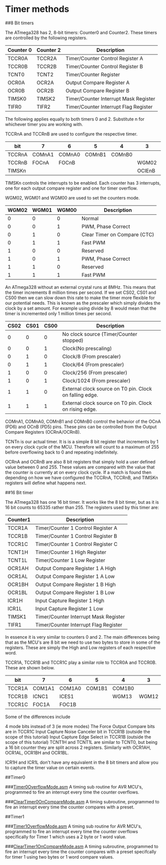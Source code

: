 # Timer methods

##8 Bit timers

The ATmega328 has 2, 8-bit timers: Counter0 and Counter2. These timers are controlled by the following registers.

|Counter 0|Counter 2|Description|
|---------|---------|-----------|
|TCCR0A|TCCR2A|Timer/Counter Control Register A|
|TCCR0B|TCCR2B|Timer/Counter Control Register B|
|TCNT0|TCNT2|Timer/Counter Register|
|OCR0A|OCR2A|Output Compare Register A|
|OCR0B|OCR2B|Output Compare Register B|
|TIMSK0|TIMSK2|Timer/Counter Interrupt Mask Register|
|TIFR0|TIFR2|Timer/Counter Interrupt Flag Register|

The following applies equally to both timers 0 and 2. Substitute n for whichever timer you are working with.

TCCRnA and TCCRnB are used to configure the respective timer.

|bit|7|6|5|4|3|2|1|0|
|---|---|---|---|---|---|---|---|---|
|TCCRnA|COMnA1|COMnA0|COMnB1|COMnB0|||WGM01|WGM00|
|TCCRnB|FOCnA|FOCnB|||WGM02|CS02|CS01|CS00|
|TIMSKn|||||OCIEnB|OCIEnA|TOIEn|

TIMSKn controls the interrupts to be enabled. Each counter has 3 interrupts, one for each output compare register and one for timer overflow.

WGM02, WGM01 and WGM00 are used to set the counters mode.

|WGM02|	WGM01|	WGM00|	Description|
|---|---|---|---|
|0	|0	|0	|Normal|
|0	|0	|1	|PWM, Phase Correct|
|0	|1	|0	|Clear Timer on Compare (CTC)|
|0	|1	|1	|Fast PWM|
|1	|0	|0	|Reserved|
|1	|0	|1	|PWM, Phase Correct|
|1	|1	|0	|Reserved|
|1	|1	|1	|Fast PWM|

An ATmega328 without an external crystal runs at 8MHz. This means that the timer increments 8 million times per second. If we set CS02, CS01 and CS00 then we can slow down this rate to make the timer more flexible for our potential needs. This is known as the prescaler which simply divides the clock by a set amount. For example using divide by 8 would mean that the timer is incremented only 1 million times per second.

|CS02	|CS01	|CS00	|Description|
|---|---|---|---|
|0	|0	|0	|No clock source (Timer/Counter stopped)|
|0	|0	|1	|Clock(No prescaling)|
|0	|1	|0	|Clock/8 (From prescaler)|
|0	|1	|1	|Clock/64 (From prescaler)|
|1	|0	|0	|Clock/256 (From prescaler)|
|1	|0	|1	|Clock/1024 (From prescaler)|
|1	|1	|0	|External clock source on T0 pin. Clock on falling edge.|
|1	|1	|1	|External clock source on T0 pin. Clock on rising edge.|

COMnA1, COMnA0, COMnB1 and COMnB0 control the behavior of the OCnA (PD6) and OCnB (PD5) pins. These pins can be controlled from the Output Compare Registers (OCRnA/OCRnB).

TCNTn is our actual timer. It is is a simple 8 bit register that increments by 1 on every clock cycle of the MCU. Therefore will count to a maximum of 255 before overflowing back to 0 and repeating indefinitely.

OCRnA and OCRnB are also 8 bit registers that simply hold a user defined value between 0 and 255. These values are compared with the value that the counter is currently at on every clock cycle. If a match is found then depending on how we have configured the TCCRnA, TCCRnB, and TIMSKn registers will define what happens next.

##16 Bit timer

The ATmega328 has one 16 bit timer. It works like the 8 bit timer, but as it is 16 bit counts to 65335 rather than 255. The registers used by this timer are:

|Counter1	|Description|
|---|---|
|TCCR1A	|Timer/Counter 1 Control Register A|
|TCCR1B	|Timer/Counter 1 Control Register B|
|TCCR1C	|Timer/Counter 1 Control Register C|
|TCNT1H	|Timer/Counter 1 High Register|
|TCNT1L	|Timer/Counter 1 Low Register|
|OCR1AH	|Output Compare Register 1 A High|
|OCR1AL	|Output Compare Register 1 A Low|
|OCR1BH	|Output Compare Register 1 B High|
|OCR1BL	|Output Compare Register 1 B Low|
|ICR1H	|Input Capture Register 1 High|
|ICR1L	|Input Capture Register 1 Low|
|TIMSK1	|Timer/Counter Interrupt Mask Register|
|TIFR1	|Timer/Counter Interrupt Flag Register|

In essence it is very similar to counters 0 and 2. The main differences being that as the MCU's are 8 bit we need to use two bytes to store in some of the registers. These are simply the High and Low registers of each respective word.

TCCR1A, TCCR1B and TCCR1C play a similar role to TCCR0A and TCCR0B. These are shown below.

|bit	|7	|6	|5	|4	|3	|2	|1	|0|
|---|---|---|---|---|---|---|---|---|
|TCCR1A	|COM1A1	|COM1A0	|COM1B1	|COM1B0	|	|	|WGM11	|WGM10|
|TCCR1B	|ICNC1	|ICES1	|	|WGM13	|WGM12	|CS12	|CS11	|CS10|
|TCCR1C	|FOC1A	|FOC1B	|	|	|	|	|	| |

Some of the differences include

4 mode bits instead of 3 (ie more modes)
The Force Output Compare bits are in TCCR1C
Input Capture Noise Canceler bit in TCCR1B (outside the scope of this tutorial)
Input Capture Edge Select in TCCR1B (outside the scope of this tutorial)
TCNT1H and TCNT1L are similar to TCNT0, but being a 16 bit counter they are split across 2 registers. Similarly with OCR1AH, OCR1AL, OCR1BH and OCR1BL.

ICR1H and ICR1L don't have any equivalent in the 8 bit timers and allow you to capture the timer value on certain events.

##Timer0

###[Timer0OverflowMode.asm](https://github.com/johnhopkins/Atmel-AVR-Assembly/blob/master/Timer0OverflowMode.asm)
A timing sub routine for AVR MCU's, programmed to fire an interrupt every time the counter overflows.

###[ClearTimer0OnCompareMode.asm](https://github.com/johnhopkins/Atmel-AVR-Assembly/blob/master/ClearTimer0OnCompareMode.asm)
A timing subroutine, programmed to fire an interrupt every time the counter compares with a preset.

##Timer1

###[Timer1OverflowMode.asm](https://github.com/johnhopkins/Atmel-AVR-Assembly/blob/master/Timer1OverflowMode.asm)
A timing sub routine for AVR MCU's, programmed to fire an interrupt every time the counter overflows specifically for Timer 1 which uses a 2 byte or 1 word value.

###[ClearTimer1OnCompareMode.asm](https://github.com/johnhopkins/Atmel-AVR-Assembly/blob/master/ClearTimer1OnCompareMode.asm)
A timing subroutine, programmed to fire an interrupt every time the counter compares with a preset specifcally for timer 1 using two bytes or 1 word compare values.

